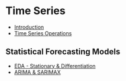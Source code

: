 # Time Series

- [Introduction](./docs/introduction.md)
- [Time Series Operations](./docs/time_series_operations.md)

## Statistical Forecasting Models

- [EDA - Stationary & Differentiation](./docs/eda_stationary_differentiation.md)
- [ARIMA & SARIMAX](./docs/arima_sarimax.md)
